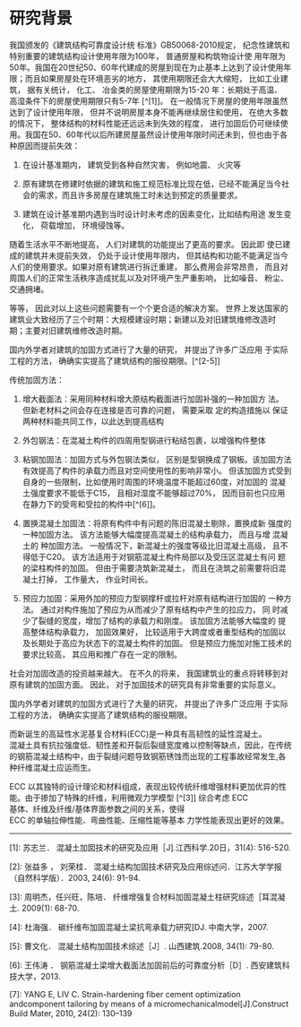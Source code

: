 # 研究背景

我国颁发的《建筑结构可靠度设计统 标准》GB50068-2010规定， 纪念性建筑和特别重要的建筑结构设计使用年限为100年， 普通房屋和构筑物设计使 用年限为50年。我国在20世纪50、60年代建成的房屋到现在为止基本上达到了设计使用年限；而且如果房屋处在环境恶劣的地方， 其使用期限还会大大缩短， 比如工业建筑， 据有关统计， 化工、 冶金类的房屋使用期限为15-20 年：长期处于高温、 高湿条件下的房屋使用期限只有5-7年 [^[1]]。 在一般情况下房屋的使用年限虽然达到了设计使用年限， 但并不说明房屋本身不能再继续居住和使用， 在绝大多数的情况下， 整体结构的材料性能还远远未到失效的程度， 进行加固后仍可继续使用。我国在50、60年代以后所建房屋虽然设计使用年限时间还未到，但也由于各种原因而提前失效：

1. 在设计基准期内， 建筑受到各种自然灾害， 例如地震、 火灾等

2. 原有建筑在修建时依据的建筑和施工规范标准比现在低，已经不能满足当今社会的需求，而且许多房屋在建筑施工时未达到预定的质量要求。

3. 建筑在设计基准期内遇到当时设计时未考虑的因素变化，比如结构用途 发生变化， 荷载增加， 环境侵蚀等。

随着生活水平不断地提高， 人们对建筑的功能提出了更高的要求。 因此即 使已建成的建筑并未提前失效， 仍处于设计使用年限内， 但其结构和功能不能满足当今人们的使用要求。如果对原有建筑进行拆迁重建， 那么费用会非常昂贵， 而且对周围人们的正常生活秩序造成扰乱以及对环境产生严重影响， 比如噪音、 粉尘、 交通拥堵。

等等， 因此对以上这些问题需要有一个个更合适的解决方案。 世界上发达国家的  
建筑业大致经历了三个时期：大规模建设时期；新建以及对旧建筑维修改造时  
期；主要对旧建筑维修改造时期。

国内外学者对建筑的加固方式进行了大量的研究， 并提出了许多广泛应用 于实际工程的方法， 确确实实提高了建筑结构的服役期限。[^[2-5]]

传统加固方法：

1. 增大截面法：采用同种材料增大原结构截面进行加固补强的一种加固方
法。 但新老材料之间会存在连接是否可靠的问题， 需要采取 定的构造措施以
保证两种材料能共同工作，以此达到提高结构

2. 外包钢法：在混凝土构件的四周用型钢进行粘结包裹，以增强构件整体

3. 粘钢加固法：加固方式与外包钢法类似， 区别是型钢换成了钢板。该加固方法有效提高了构件的承载力而且对空间使用性的影响非常小。 但该加固方式受到自身的一些限制，比如使用时周围的环境温度不能超过60度，对加固的 混凝土强度要求不能低于C15， 且相对湿度不能够超过70%， 因而目前也只应用在静力下的受弯和受拉的构件中[^[6]]。

4. 置换混凝土加固法：将原有构件中有问题的陈旧混凝土剔除，置换成新
强度的一种加固方法。 该方法能够大幅度提高混凝土的结构承载力， 而且与增
混凝土的 种加固方法。 一般情况下，新混凝土的强度等级比旧混凝土高级， 且不得低于C20。 该方法适用于对钢筋混凝土构件局部以及受压区混凝土有问
题的梁柱构件的加固。 但由于需要浇筑新混凝土， 而且在浇筑之前需要将旧混
凝土打掉， 工作量大， 作业时间长。

5. 预应力加固：采用外加的预应力型钢撑杆或拉杆对原有结构进行加固的
一种方法。 通过对构件施加了预应为从而减少了原有结构中产生的拉应力， 同 时减少了裂缝的宽度，增加了结构的承载力和刚度。 该加固方法能够大幅度的
提高整体结构承载力， 加固效果好， 比较适用于大跨度或者重型结构的加固以
及长期处于高应为状态下的混凝土构件的加固。 但是预应力施加对施工技术的 要求比较高， 其应用和推广存在一定的限制。



社会对加固改造的投资越来越大。 在不久的将来， 我国建筑业的重点将转移到对原有建筑的加固方面。 因此， 对于加固技术的研究具有非常重要的实际意义。

国内外学者对建筑的加固方式进行了大量的研究， 并提出了许多广泛应用 于实际工程的方法， 确确实实提高了建筑结构的服役期限。

而新诞生的高延性水泥基复合材料(ECC)是一种具有高韧性的延性混凝土。  
混凝土具有抗拉强度低、韧性差和开裂后裂缝宽度难以控制等缺点，因此，在传统的钢筋混凝土结构中，由于裂缝问题导致钢筋锈蚀而出现的工程事故经常发生,各种纤维混凝土应运而生。

ECC 以其独特的设计理论和材料组成，表现出较传统纤维增强材料更加优异的性能。由于掺加了特殊的纤维，利用微观力学模型 [^[3]] 综合考虑 ECC  
基体、纤维及纤维/基体界面参数之间的关系，使得  
ECC 的单轴拉伸性能、弯曲性能、压缩性能等基本
力学性能表现出更好的效果。

---

[1]: 苏志兰． 混凝土加囡技术的研究及应用［J].江西科学.20日，31(4): 516-520. 

[2]: 张益多 ， 刘荣桂． 混凝土结构加固技术研究及应用综述问．江苏大学学报（自然科学版）．2003, 24(6): 91-94. 

[3]: 周明杰，任兴旺，陈培． 纤维增强复合材料加固混凝土柱研究综述［耳混凝土. 2009(1): 68-70.

[4]: 杜海强． 碳纤维布加固混凝土梁抗弯承载力研究[DJ. 中南大学，2007.

[5]: 曹文化． 混凝土结构加固技术综述［J］. 山西建筑.2008, 34(1): 79-80. 

[6]: 王伟涛 ． 钢筋混凝土梁增大截面法加固前后的可靠度分析［D］. 西安建筑科技大学，2013. 

[7]: YANG E, LIV C. Strain-hardening fiber cement optimization andcomponent tailoring by means of a micromechanicalmodel\[J\].Construct Build Mater, 2010, 24\(2\): 130–139


